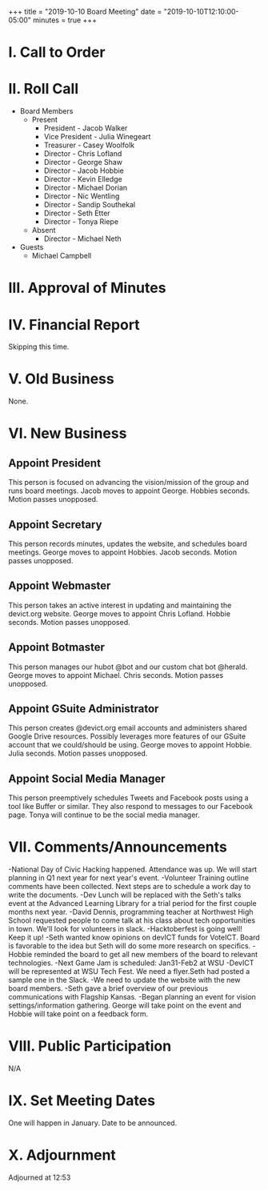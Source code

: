+++
title = "2019-10-10 Board Meeting"
date = "2019-10-10T12:10:00-05:00"
minutes = true
+++

# I. Call to Order

# II. Roll Call
- Board Members
  - Present
     - President - Jacob Walker
     - Vice President - Julia Winegeart
     - Treasurer - Casey Woolfolk
     - Director - Chris Lofland
     - Director - George Shaw
     - Director - Jacob Hobbie
     - Director - Kevin Elledge
     - Director - Michael Dorian
     - Director - Nic Wentling
     - Director - Sandip Southekal
     - Director - Seth Etter
     - Director - Tonya Riepe
  - Absent
     - Director - Michael Neth
- Guests
     - Michael Campbell

# III. Approval of Minutes
<!--
- Motion: I move to accept the minutes from our prior meeting as presented.
  - By: Jacob Walker
  - Second: 
  - Result: Passes unopposed.
-->

# IV. Financial Report

Skipping this time.

# V. Old Business

None.

# VI. New Business

## Appoint President
This person is focused on advancing the vision/mission of the group and runs board meetings.
Jacob moves to appoint George.
Hobbies seconds.
Motion passes unopposed.

## Appoint Secretary
This person records minutes, updates the website, and schedules board meetings.
George moves to appoint Hobbies.
Jacob seconds.
Motion passes unopposed.

## Appoint Webmaster
This person takes an active interest in updating and maintaining the devict.org website.
George moves to appoint Chris Lofland.
Hobbie seconds.
Motion passes unopposed.

## Appoint Botmaster
This person manages our hubot @bot and our custom chat bot @herald.
George moves to appoint Michael.
Chris seconds.
Motion passes unopposed.

## Appoint GSuite Administrator
This person creates @devict.org email accounts and administers shared Google Drive resources. Possibly leverages more features of our GSuite account that we could/should be using.
George moves to appoint Hobbie.
Julia seconds.
Motion passes unopposed.

## Appoint Social Media Manager
This person preemptively schedules Tweets and Facebook posts using a tool like Buffer or similar. They also respond to messages to our Facebook page.
Tonya will continue to be the social media manager.

# VII. Comments/Announcements
-National Day of Civic Hacking happened. Attendance was up.
We will start planning in Q1 next year for next year's event.
-Volunteer Training outline comments have been collected. Next steps are to schedule a work day to write the documents.
-Dev Lunch will be replaced with the Seth's talks event at the Advanced Learning Library for a trial period for the first couple months next year.
-David Dennis, programming teacher at Northwest High School requested people to come talk at his class about tech opportunities in town. We'll look for volunteers in slack.
-Hacktoberfest is going well! Keep it up!
-Seth wanted know opinions on devICT funds for VoteICT. Board is favorable to the idea but Seth will do some more research on specifics.
-Hobbie reminded the board to get all new members of the board to relevant technologies.
-Next Game Jam is scheduled: Jan31-Feb2 at WSU
-DevICT will be represented at WSU Tech Fest. We need a flyer.Seth had posted a sample one in the Slack.
-We need to update the website with the new board members.
-Seth gave a brief overview of our previous communications with Flagship Kansas.
-Began planning an event for vision settings/information gathering. George will take point on the event and Hobbie will take point on a feedback form.

# VIII. Public Participation
N/A

# IX. Set Meeting Dates
One will happen in January. Date to be announced.

# X. Adjournment
Adjourned at 12:53

<!--
- Motion: I move that
  - By:
  - Second:
  - Result: Passes unopposed
-->
